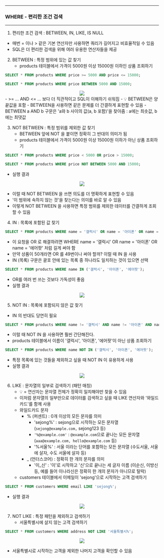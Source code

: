 -----
### WHERE - 편리한 조건 검색
-----
1. 편리한 조건 검색 : BETWEEN, IN, LIKE, IS NULL
  - 매번 = 이나 > 같은 기본 연산자만 사용하면 쿼리가 길어지고 비효율적일 수 있음
  - SQL은 더 편리한 검색을 위해 여러 유용한 연산자들을 제공

2. BETWEEN : 특정 범위에 있는 값 찾기
   - products 테이블에서 가격이 5000원 이상 15000원 이하인 상품 조회하기
```sql
SELECT * FROM products WHERE price >= 5000 AND price <= 15000;
```
```sql
SELECT * FROM products WHERE price BETWEEN 5000 AND 15000;
```
<div align="center">
<img src="https://github.com/user-attachments/assets/5fe86122-a989-4a76-8abb-842531b40bf1">
</div>
   - >= ... AND <= ... 보다 더 직관적이고 SQL이 이해하기 쉬워짐
   - 💡 BETWEEN은 양 끝값을 포함
   - BETWEEN을 사용하면 같은 문제를 더 간결하게 표현할 수 있음
   - BETWEEN a AND b 구문은 'a와 b 사이의 값(a, b 포함)'을 찾아줌 : a에는 최솟값, b에는 최댓값

3. NOT BETWEEN : 특정 범위를 제외한 값 찾기
   - BETWEEN 앞에 NOT 을 붙이면 정확히 그 반대의 의미가 됨
   - products 테이블에서 가격이 5000원 이상 15000원 이하가 아닌 상품 조회하기 
```sql
SELECT * FROM products WHERE price < 5000 OR price > 15000;
```
```sql
SELECT * FROM products WHERE price NOT BETWEEN 5000 AND 15000;
```
   - 실행 결과
<div align="center">
<img src="https://github.com/user-attachments/assets/b15e11e7-dc51-4f93-ade9-dc76398827b1">
</div>

  - 이럴 때 NOT BETWEEN 을 쓰면 의도를 더 명확하게 표현할 수 있음
  - '이 범위에 속하지 않는 것'을 찾는다는 의미를 바로 알 수 있음
  - 이렇게 NOT BETWEEN 을 사용하면 특정 범위를 제외한 데이터를 간결하게 조회할 수 있음

4. IN : 목록에 포함된 값 찾기
```sql
SELECT * FROM products WHERE name = '갤럭시' OR name = '아이폰' OR name = '에어팟';
```
   - 이 요청을 OR 로 해결하려면 WHERE name = '갤럭시' OR name = '아이폰' OR name = '에어팟' 처럼 길게 써야 함
   - 만약 상품이 50개라면 OR 를 49번이나 써야 할까? 이럴 때 IN 을 사용
   - IN (목록) 구문은 괄호 안에 있는 목록 중 하나라도 일치하는 것이 있으면 선택
```sql
SELECT * FROM products WHERE name IN ('갤럭시', '아이폰', '에어팟');
```
   - OR를 여러 번 쓰는 것보다 가독성이 좋음
   - 실행 결과
<div align="center">
<img src="https://github.com/user-attachments/assets/c857f179-3fc8-45d9-ba66-1862c1296f81">
</div>

5. NOT IN : 목록에 포함되지 않은 값 찾기
  - IN 의 반대도 당연히 필요
```sql
SELECT * FROM products WHERE name != '갤럭시' AND name != '아이폰' AND name != '에어팟';
```
  - 이럴 때 NOT IN 을 사용하면 훨씬 간단해진다.
  - products 테이블에서 이름이 '갤럭시', '아이폰', '에어팟'이 아닌 상품 조회하기
```sql
SELECT * FROM products WHERE name NOT IN ('갤럭시', '아이폰', '에어팟');
```
  - 특정 목록에 있는 것들을 제외하고 싶을 때 NOT IN 이 유용하게 사용
  - 실행 결과
<div align="center">
<img src="https://github.com/user-attachments/assets/7fd2b8f8-401f-48e1-a81f-63048de8a0e7">
</div>

6. LIKE : 문자열의 일부로 검색하기 (패턴 매칭)
   - 💡 = 연산자는 문자열 전체가 정확히 일치해야만 찾을 수 있음
   - 이처럼 문자열의 일부만으로 데이터를 검색하고 싶을 때 LIKE 연산자와 '와일드카드'를 함께 사용
   - 와일드카드 문자
     + % (퍼센트) : 0개 이상의 모든 문자를 의미
        * 'sejong%' : sejong으로 시작하는 모든 문자열 (```sejong@example.com,``` sejong123 등)
        * ```'%@example.com'``` : ```@example.com```으로 끝나는 모든 문자열 (```aaa@example.com, hello@example.com``` 등)
        * '%서울%' : 서울 이라는 단어를 포함하는 모든 문자열 (수도서울, 서울에 살자, 수도 서울에 살자 등)
     + _ (언더스코어) : 정확히 한 개의 문자를 의미
        * '이_신' : '이'로 시작하고 '신'으로 끝나는 세 글자 이름 (이순신, 이방신 등, 예를 들어 이나라신은 정확히 한 개의 문자가 아니므로 탈락)
   - customers 테이블에서 이메일이 'sejong'으로 시작하는 고객 검색하기
```sql
SELECT * FROM customers WHERE email LIKE 'sejong%';
```
   - 실행 결과
<div align="center">
<img src="https://github.com/user-attachments/assets/f3def1a7-5a83-467a-b013-66ce3de4254f">
</div>

7. NOT LIKE : 특정 패턴을 제외하고 검색하기
   - 서울특별시에 살지 않는 고객 검색하기
```sql
SELECT * FROM customers WHERE address NOT LIKE '서울특별시%';
```
<div align="center">
<img src="https://github.com/user-attachments/assets/e0fe83af-700b-4465-9b16-8f174bd8b813">
</div>

   - 서울특별시로 시작하는 고객을 제외한 나머지 고객을 확인할 수 있음
